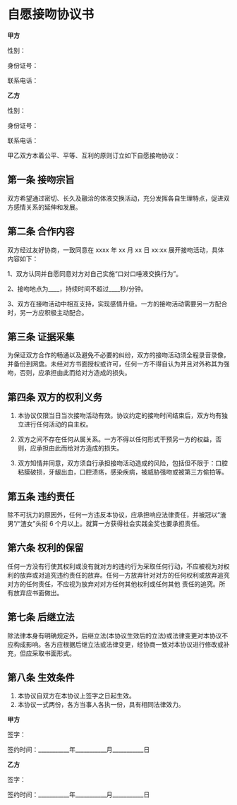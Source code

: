 # 自愿接吻协议书

**甲方**

性别：

身份证号：

联系电话：

**乙方**

性别：

身份证号：

联系电话：

甲乙双方本着公平、平等、互利的原则订立如下自愿接吻协议：

## 第一条 接吻宗旨

双方希望通过密切、长久及融洽的体液交换活动，充分发挥各自生理特点，促进双方感情关系的延伸和发展。

## 第二条 合作内容

双方经过友好协商，一致同意在 xxxx 年 xx 月 xx 日 xx:xx 展开接吻活动，具体内容如下：

1、双方认同并自愿同意对方对自己实施“口对口唾液交换行为”。

2、接吻地点为____，持续时间不超过____秒/分钟。

3、双方在接吻活动中相互支持，实现感情升级。一方的接吻活动需要另一方配合时，另一方应积极主动配合。

## 第三条 证据采集

为保证双方合作的畅通以及避免不必要的纠纷，双方的接吻活动须全程录音录像，并备份到网盘。未经对方书面授权或许可，任何一方不得自认为并且对外称其为强吻，否则，应承担由此而给对方造成的损失。

## 第四条 双方的权利义务

1. 本协议仅限当日当次接吻活动有效。协议约定的接吻时间结束后，双方均有独立进行任何活动的自主权。

2. 双方之间不存在任何从属关系。一方不得以任何形式干预另一方的权益，否则，应承担由此而给对方造成的损失。

3. 双方知情并同意，双方须自行承担接吻活动造成的风险，包括但不限于：口腔粘膜破损，牙龈出血，口腔溃疡，感染疾病，被威胁强吻或被第三方偷拍等。

## 第五条 违约责任

除不可抗力的原因外，任何一方违反本协议，应承担响应法律责任，并被冠以“渣男”/“渣女”头衔 6 个月以上。就算一方获得社会实践金奖也要承担责任。

## 第六条 权利的保留

任何一方没有行使其权利或没有就对方的违约行为采取任何行动，不应被视为对权利的放弃或对追究违约责任的放弃。任何一方放弃针对对方的任何权利或放弃追究对方的任何责任，不应视为放弃对对方任何其他权利或任何其他
责任的追究。所有放弃应书面做出。

## 第七条 后继立法

除法律本身有明确规定外，后继立法(本协议生效后的立法)或法律变更对本协议不应构成影响。各方应根据后继立法或法律变更，经协商一致对本协议进行修改或补充，但应采取书面形式。

## 第八条 生效条件

1. 本协议自双方在本协议上签字之日起生效。
2. 本协议一式两份，各方当事人各执一份，具有相同法律效力。

**甲方**

签字：

签约时间：___________年___________月___________日

**乙方**

签字：

签约时间：___________年___________月___________日
